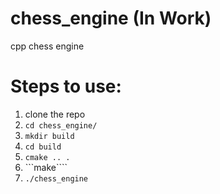 # chess_engine (In Work)
cpp chess engine
# Steps to use:
1) clone the repo
1) ```cd chess_engine/```
1) ```mkdir build```
1) ```cd build```
1) ```cmake .. .```
1) ```make````
1) ```./chess_engine```
